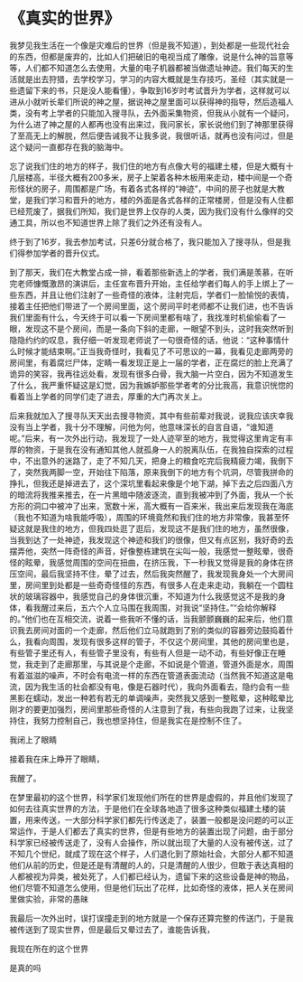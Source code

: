 # 《真实的世界》

我梦见我生活在一个像是灾难后的世界（但是我不知道），到处都是一些现代社会的东西，但都是废弃的，比如人们把破旧的电视当成了雕像，说是什么神的旨意等等，人们都不知道怎么去使用，大量的电子机器都被当做遗址神迹。我们每天的生活就是出去狩猎，去学校学习，学习的内容大概就是生存技巧，圣经（其实就是一些遗留下来的书，只是没人能看懂），争取到16岁时考试晋升为学者，这样就可以进从小就听长辈们所说的神之屋，据说神之屋里面可以获得神的指导，然后造福人类，没有考上学者的只能加入搜寻队，去外面采集物资，但我从小就有一个疑问，为什么进了神之屋的人都再也没有出来过，我问家长，家长说他们到了神那里获得了至高无上的解脱，然后便告诫我不让我多说，我很听话，就再也没有问过，但是这个疑问一直都存在我的脑海中。

&#x20;

忘了说我们住的地方的样子，我们住的地方有点像大号的福建土楼，但是大概有十几层楼高，半径大概有200多米，房子上架着各种木板用来走动，楼中间是一个奇形怪状的房子，周围都是广场，有着各式各样的“神迹”，中间的房子也就是大教堂，是我们学习和晋升的地方，楼的外面是各式各样的正常楼房，但是没有人住都已经荒废了，据我们所知，我们是世界上仅存的人类，因为我们没有什么像样的交通工具，所以也不知道世界上除了我们之外还有没有人。

&#x20;

终于到了16岁，我去参加考试，只差6分就合格了，我只能加入了搜寻队，但是我们得参加学者的晋升仪式。

&#x20;

到了那天，我们在大教堂占成一排，看着那些新选上的学者，我们满是羡慕，在听完老师慷慨激昂的演讲后，主任宣布晋升开始，主任给学者们每人的手上绑上了一些东西，并且让他们注射了一些奇怪的液体，注射完后，学者们一脸愉悦的表情，接着主任把他们带进了一个房间里面，这个房间平时老师都不让我们进，也不告诉我们里面有什么，今天终于可以看一下房间里都有啥了，我找准时机偷偷看了一眼，发现这不是个房间，而是一条向下斜的走廊，一眼望不到头，这时我突然听到隐隐约约的叹息，我仔细一听发现老师说了一句很奇怪的话，他说：“这种事情什么时候才能结束啊。”正当我奇怪时，我看见了不可思议的一幕，我看见走廊两旁的房间里，有着腐烂尸体，定睛一看发现正是上一届的学者，正在腐烂的脸上充满了诡异的笑容，我再往远处看，发现有很多白骨，我大脑一片空白，因为不知道发生了什么，我严重怀疑这是幻觉，因为我嫉妒那些学者考的分比我高，我意识恍惚的看着当上学者的同学们走了进去，厚重的大门再次关上。

&#x20;

后来我就加入了搜寻队天天出去搜寻物资，其中有些前辈对我说，说我应该庆幸我没有当上学者，我十分不理解，问他为何，他意味深长的自言自语，“谁知道呢。”后来，有一次外出行动，我发现了一处人迹罕至的地方，我觉得这里肯定有丰厚的物资，于是我在没有通知其他人就孤身一人的脱离队伍，在我独自探索的过程中，不出意外的迷路了，走了不知几天，把身上的粮食吃完后我精疲力竭，我倒下了，突然我两脚一空，开始往下陷落，原来我倒下的地方有个坑洞，尽管我拼命的挣扎，但我还是掉进去了，这个深坑里看起来像是个地下湖，掉下去之后四面八方的暗流将我推来推去，在一片黑暗中随波逐流，直到我被冲到了外面，我从一个长方形的洞口中被冲了出来，宽数十米，高大概有一百来米，我出来后发现我在海底（我也不知道为啥我能呼吸），周围的环境竟然和我们住的地方非常像，我甚至怀疑这就是我住的地方，但我四处逛了逛后，发现这不是我们住的地方，虽然很像，当我到达了一处神迹，我发现这个神迹和我们的很像，但又有点区别，我好奇的去摆弄他，突然一阵奇怪的声音，好像整栋建筑在尖叫一般，我感觉一整眩晕，很奇怪的眩晕，我感觉周围的空间在扭曲，在挤压我，下一秒我又觉得是我的身体在挤压空间，最后我坚持不住，晕了过去，然后我突然醒了，我发现我身处一个大房间里，房间里到处都是一些奇奇怪怪的东西，有很多人在走来走动，我躺在一个圆柱状的玻璃容器中，我感觉自己的身体很沉重，不知道为什么我感觉这不是我的身体，看我醒过来后，五六个人立马围在我周围，对我说“坚持住。”“会给你解释的。”他们也在互相交流，说着一些我听不懂的话，当我颤颤巍巍的起来后，他们意识我去房间对面的一个走廊，然后他们立马就跑到了别的类似的容器旁边鼓捣着什么，我看向周围，发现有很多这样的管子，不仅这个房间里，其他的房间里也是，有些管子里还有人，有些管子里没有，有些有人但是一动不动，有些好像正在睡觉，我走到了走廊那里，与其说是个走廊，不如说是个管道，管道外面是水，周围有着滋滋的噪声，不时会有电流一样的东西在管道表面流动（当然我不知道这是电流，因为我生活的社会都没有电，像是石器时代），我向外面看去，隐约会有一些黑影在蠕动，发出一种若有若无的单调噪声，突然我又感到一整眩晕，这种眩晕比刚才的要更加强烈，房间里那些奇怪的人注意到了我，有些向我跑了过来，让我坚持住，我努力控制自己，我也想坚持住，但是我实在是控制不住了。

&#x20;

我闭上了眼睛

&#x20;

接着我在床上睁开了眼睛，

&#x20;

我醒了。

&#x20;

在梦里最初的这个世界，科学家们发现他们所在的世界是虚假的，并且他们发现了如何去往真实世界的方法，于是他们在全球各地造了很多这种类似福建土楼的装置，用来传送，一大部分科学家们都先行传送走了，装置一般都是没问题的可以正常运作，于是人们都去了真实的世界，但是有些地方的装置出现了问题，由于部分科学家已经被传送走了，没有人会操作，所以就出现了大量的人没有被传送，过了不知几个世纪，就成了现在这个样子，人们退化到了原始社会，大部分人都不知道他们从前的历史，但是还是有清醒的人的，只是清醒的人很少，但敢于表达真相的人都被视为异类，被处死了，人们都已经认为，遗留下来的这些设备是神的物品，他们尽管不知道怎么使用，但是他们玩出了花样，比如奇怪的液体，把人关在房间里做实验，非常的愚昧

&#x20;

我最后一次外出时，误打误撞走到的地方就是一个保存还算完整的传送门，于是我被传送到了现实世界，但是最后又晕过去了，谁能告诉我，

&#x20;

我现在所在的这个世界

&#x20;

是真的吗

&#x20;
